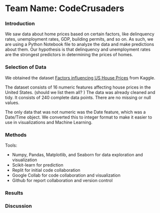 # Team Name: CodeCrusaders
### Introduction
We saw data about home prices based on certain factors, like delinquency rates, unemployment rates, GDP, building permits, and so on. As such, we are using a Python Notebook file to analyze the data and make predictions about them. Our hypothesis is that delinquency and unemployment rates are the strongest predictors in determining the prices of homes.

### Selection of Data
We obtained the dataset [Factors influencing US House Prices](https://www.kaggle.com/datasets/jyotsnagurjar/factors-influencing-us-house-prices) from Kaggle. 

The dataset consists of 16 numeric features affecting house prices in the United States. (should we list them all? ) The data was already cleaned and tidy.  It consists of 240 complete data points.  There are no missing or null values.  

The only data that was not numeric was the Date feature, which was a Date/Time object.  We converted this to integer format to make it easier to use in visualizations and Machine Learning.   

### Methods
Tools:  
- Numpy, Pandas, Matplotlib, and Seaborn for data exploration and visualization
- Scikit-learn for prediction
- Replit for initial code collaboration
- Google Collab for code collaboration and visualization
- Github for report collaboration and version control


### Results
### Discussion
